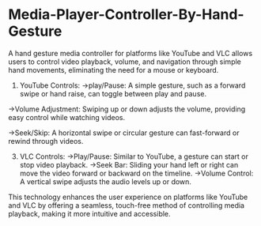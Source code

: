 # Media-Player-Controller-By-Hand-Gesture
A hand gesture media controller for platforms like YouTube and VLC allows users to control video playback, volume, and navigation through simple hand movements, eliminating the need for a mouse or keyboard.

1) YouTube Controls:
->play/Pause: A simple gesture, such as a forward swipe or hand raise, can toggle between play and pause.

->Volume Adjustment: Swiping up or down adjusts the volume, providing easy control while watching videos.

->Seek/Skip: A horizontal swipe or circular gesture can fast-forward or rewind through videos.

3) VLC Controls:
->Play/Pause: Similar to YouTube, a gesture can start or stop video playback.
->Seek Bar: Sliding your hand left or right can move the video forward or backward on the timeline.
->Volume Control: A vertical swipe adjusts the audio levels up or down.

This technology enhances the user experience on platforms like YouTube and VLC by offering a seamless, touch-free method of controlling media playback, making it more intuitive and accessible.
